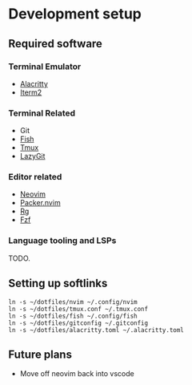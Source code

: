 # Development setup

## Required software

### Terminal Emulator

- [Alacritty](https://linux.how2shout.com/how-to-install-alacritty-terminal-on-ubuntu-22-04-lts/)
- [Iterm2](https://iterm2.com)

### Terminal Related

- Git
- [Fish](https://fishshell.com/)
- [Tmux](https://tmuxcheatsheet.com/how-to-install-tmux/)
- [LazyGit](https://github.com/jesseduffield/lazygit?tab=readme-ov-file#installation)

### Editor related

- [Neovim](https://github.com/neovim/neovim/blob/master/INSTALL.md)
- [Packer.nvim](https://github.com/neovim/neovim/blob/master/INSTALL.md)
- [Rg](https://github.com/neovim/neovim/blob/master/INSTALL.md)
- [Fzf](https://github.com/junegunn/fzf?tab=readme-ov-file#installation)

### Language tooling and LSPs

TODO.

## Setting up softlinks

```fish
ln -s ~/dotfiles/nvim ~/.config/nvim
ln -s ~/dotfiles/tmux.conf ~/.tmux.conf
ln -s ~/dotfiles/fish ~/.config/fish
ln -s ~/dotfiles/gitconfig ~/.gitconfig
ln -s ~/dotfiles/alacritty.toml ~/.alacritty.toml
```

## Future plans
- Move off neovim back into vscode
